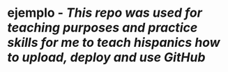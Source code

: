 # ejemplo - *This repo was used for teaching purposes and practice skills for me to teach hispanics how to upload, deploy and use GitHub*
